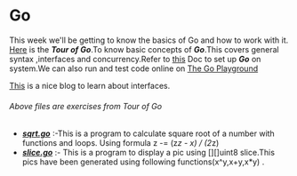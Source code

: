 # Go

This week we'll be getting to know the basics of Go and how to work with it. 
[Here](https://tour.golang.org/list) is the ***Tour of Go***.To know basic concepts of ***Go***.This covers general syntax ,interfaces and concurrency.Refer to [this](https://golang.org/doc/tutorial/getting-started) Doc to set up ***Go*** on system.We can also run and test code online on [The Go Playground](https://play.golang.org/)

[This](https://jordanorelli.com/post/32665860244/how-to-use-interfaces-in-go) is a nice blog to learn about interfaces.

###### Above files are exercises from Tour of Go
- [***sqrt.go***](https://github.com/sandeepb20/6w6l_project/blob/main/go/sqrt.go) :-This is a program to calculate square root of a number  with functions and loops. Using formula z -= (z*z - x) / (2*z)
- [***slice.go***](https://github.com/sandeepb20/6w6l_project/blob/main/go/slices.go) :- This is a program to display a pic using [][]uint8 slice.This pics have been generated using following functions(x^y,x+y,x*y) .
